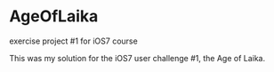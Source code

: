 AgeOfLaika
==========

exercise project #1 for iOS7 course

This was my solution for the iOS7 user challenge #1, the Age of Laika.
